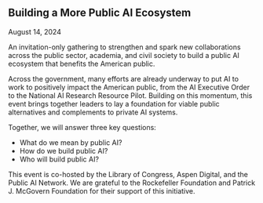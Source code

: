 ## Building a More Public AI Ecosystem
August 14, 2024

An invitation-only gathering to strengthen and spark new collaborations across the public sector, academia, and civil society to build a public AI ecosystem that benefits the American public.
 
Across the government, many efforts are already underway to put AI to work to positively impact the American public, from the AI Executive Order to the National AI Research Resource Pilot. Building on this momentum, this event brings together leaders to lay a foundation for viable public alternatives and complements to private AI systems.

Together, we will answer three key questions: 
- What do we mean by public AI?
- How do we build public AI?
- Who will build public AI?

This event is co-hosted by the Library of Congress, Aspen Digital, and the Public AI Network. We are grateful to the Rockefeller Foundation and Patrick J. McGovern Foundation for their support of this initiative.

